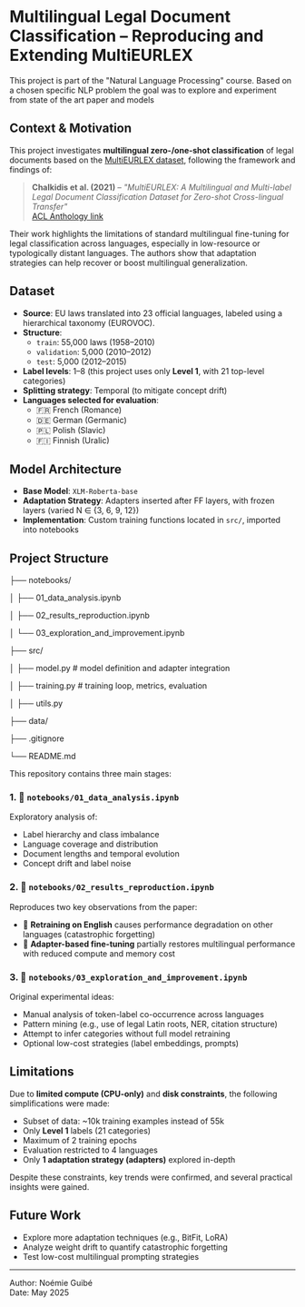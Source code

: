 # Multilingual Legal Document Classification – Reproducing and Extending MultiEURLEX

This project is part of the "Natural Language Processing" course. Based on a chosen specific NLP problem the goal was to explore and experiment from state of the art paper and models


## Context & Motivation

This project investigates **multilingual zero-/one-shot classification** of legal documents based on the [MultiEURLEX dataset](https://huggingface.co/datasets/multi_eurlex), following the framework and findings of:

> **Chalkidis et al. (2021)** – *"MultiEURLEX: A Multilingual and Multi-label Legal Document Classification Dataset for Zero-shot Cross-lingual Transfer"*  
> [ACL Anthology link](https://aclanthology.org/2021.acl-long.61)

Their work highlights the limitations of standard multilingual fine-tuning for legal classification across languages, especially in low-resource or typologically distant languages. The authors show that adaptation strategies can help recover or boost multilingual generalization.

## Dataset

- **Source**: EU laws translated into 23 official languages, labeled using a hierarchical taxonomy (EUROVOC).
- **Structure**:
  - `train`: 55,000 laws (1958–2010)
  - `validation`: 5,000 (2010–2012)
  - `test`: 5,000 (2012–2015)
- **Label levels**: 1–8 (this project uses only **Level 1**, with 21 top-level categories)
- **Splitting strategy**: Temporal (to mitigate concept drift)
- **Languages selected for evaluation**:  
  - 🇫🇷 French (Romance)  
  - 🇩🇪 German (Germanic)  
  - 🇵🇱 Polish (Slavic)  
  - 🇫🇮 Finnish (Uralic)  

## Model Architecture

- **Base Model**: `XLM-Roberta-base`  
- **Adaptation Strategy**: Adapters inserted after FF layers, with frozen layers (varied N ∈ {3, 6, 9, 12})
- **Implementation**: Custom training functions located in `src/`, imported into notebooks

## Project Structure

├── notebooks/

│ ├── 01_data_analysis.ipynb

│ ├── 02_results_reproduction.ipynb

│ └── 03_exploration_and_improvement.ipynb

├── src/

│ ├── model.py # model definition and adapter integration

│ ├── training.py # training loop, metrics, evaluation

│ ├── utils.py 

├── data/ 

├── .gitignore

└── README.md

This repository contains three main stages:

### 1. 📁 `notebooks/01_data_analysis.ipynb`
Exploratory analysis of:
- Label hierarchy and class imbalance  
- Language coverage and distribution  
- Document lengths and temporal evolution  
- Concept drift and label noise  

### 2. 📁 `notebooks/02_results_reproduction.ipynb`
Reproduces two key observations from the paper:
- 🔻 **Retraining on English** causes performance degradation on other languages (catastrophic forgetting)
- 🔼 **Adapter-based fine-tuning** partially restores multilingual performance with reduced compute and memory cost

### 3. 📁 `notebooks/03_exploration_and_improvement.ipynb`
Original experimental ideas:
- Manual analysis of token-label co-occurrence across languages  
- Pattern mining (e.g., use of legal Latin roots, NER, citation structure)  
- Attempt to infer categories without full model retraining  
- Optional low-cost strategies (label embeddings, prompts)

## Limitations

Due to **limited compute (CPU-only)** and **disk constraints**, the following simplifications were made:
- Subset of data: ~10k training examples instead of 55k
- Only **Level 1** labels (21 categories)
- Maximum of 2 training epochs
- Evaluation restricted to 4 languages
- Only **1 adaptation strategy (adapters)** explored in-depth

Despite these constraints, key trends were confirmed, and several practical insights were gained.

## Future Work

- Explore more adaptation techniques (e.g., BitFit, LoRA)
- Analyze weight drift to quantify catastrophic forgetting
- Test low-cost multilingual prompting strategies

---

Author: Noémie Guibé  
Date: May 2025  
